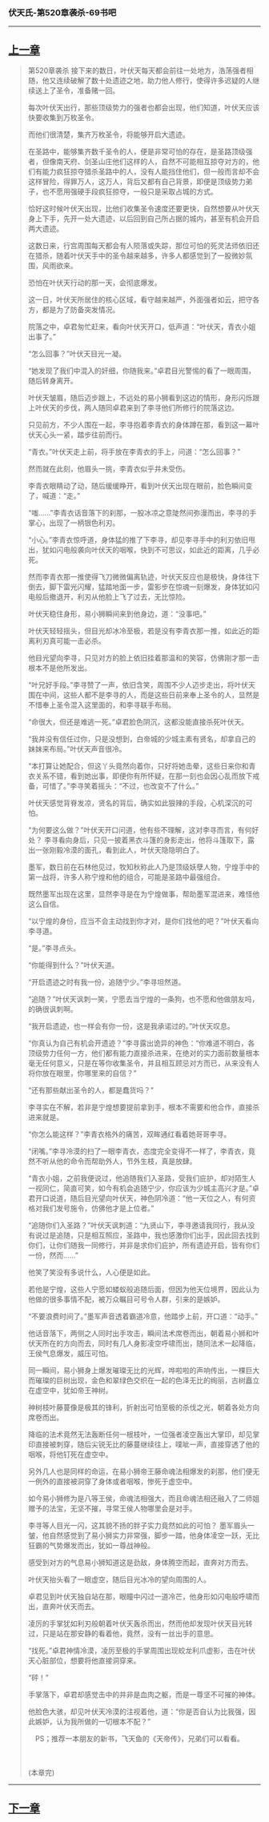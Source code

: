 ### 伏天氏-第520章袭杀-69书吧

--------
[上一章](./142efac9bd0092af3aad9eacf7bf715d.md)
--------


>
>
>
>第520章袭杀
>接下来的数日，叶伏天每天都会前往一处地方，浩荡强者相随，他又连续破解了数十处遗迹之地，助力他人修行，使得许多迟疑的人继续送上了圣令，准备赌一回。
>
>每次叶伏天出行，那些顶级势力的强者也都会出现，他们知道，叶伏天应该快要收集到万枚圣令。
>
>而他们很清楚，集齐万枚圣令，将能够开启大遗迹。
>
>在圣路中，能够集齐数千圣令的人，便是非常可怕的存在，是圣路顶级强者，但像南天府、剑圣山庄他们这样的人，自然不可能相互掠夺对方的，他们有能力疯狂掠夺猎杀圣路中的人，没有人能挡住他们，但一般而言却不会这样冒险，得罪万人，这万人，背后又都有自己背景，即便是顶级势力弟子，也不愿用强硬手段疯狂掠夺，一般只是采取占城的方式。
>
>恰好这时候叶伏天出现，比他们收集圣令速度还要更快，自然想要从叶伏天身上下手，先开一处大遗迹，以后回到自己所占据的城内，甚至有机会开启两大遗迹。
>
>这数日来，行宫周围每天都会有人陨落或失踪，那位可怕的死灵法师依旧还在猎杀，随着叶伏天手中的圣令越来越多，许多人都感觉到了一股微妙氛围，风雨欲来。
>
>恐怕在叶伏天行动的那一天，会彻底爆发。
>
>这一日，叶伏天所居住的核心区域，看守越来越严，外面强者如云，把守各方，都是为了防备突发情况。
>
>院落之中，卓君匆忙赶来，看向叶伏天开口，低声道：“叶伏天，青衣小姐出事了。”
>
>“怎么回事？”叶伏天目光一凝。
>
>“她发现了我们中混入的奸细，你随我来。”卓君目光警惕的看了一眼周围，随后转身离开。
>
>叶伏天皱眉，随后迈步跟上，不远处的易小狮看到这边的情形，身形闪烁跟上叶伏天的步伐，两人随同卓君来到了李寻他们所修行的院落这边。
>
>只见前方，不少人围在一起，李寻抱着李青衣的身体蹲在那，看到这一幕叶伏天心头一紧，踏步往前而行。
>
>“青衣。”叶伏天走上前，将手放在李青衣的手上，问道：“怎么回事？”
>
>然而就在此刻，他眉头一挑，李青衣似乎并未受伤。
>
>李青衣眼睛动了动，随后缓缓睁开，看到叶伏天出现在眼前，脸色瞬间变了，喊道：“走。”
>
>“嗤……”李青衣话音落下的刹那，一股冰凉之意陡然间弥漫而出，李寻的手掌心，出现了一柄银色利刃。
>
>“小心。”李青衣惊呼道，身体猛的推了下李寻，却见李寻手中的利刃依旧甩出，犹如闪电般袭向叶伏天的咽喉，快到不可思议，如此近的距离，几乎必死。
>
>然而李青衣那一推使得飞刀微微偏离轨迹，叶伏天反应也是极快，身体往下倒去，脚下雷光闪耀，猛踏地面一步，雷影步在惊魂一刻爆发，身体犹如闪电般后撤退开，利刃从他脸上飞了过去，无比惊险。
>
>叶伏天稳住身形，易小狮瞬间来到他身边，道：“没事吧。”
>
>叶伏天轻轻摇头，但目光却冰冷至极，若是没有李青衣那一推，如此近的距离利刃真可能一击必杀。
>
>他目光望向李寻，只见对方的脸上依旧挂着那温和的笑容，仿佛刚才那一击根本不是他所发出。
>
>“叶兄好手段。”李寻赞了一声，依旧含笑，周围不少人迈步走出，将叶伏天围在中间，这些人都不是李寻的人，而是这些日前来奉上圣令的人，显然是不惜奉上圣令混入这里面的，和李寻联手布局。
>
>“命很大，但还是难逃一死。”卓君脸色阴沉，这都没能直接杀死叶伏天。
>
>“我并没有信任过你，只是没想到，白帝城的少城主素有贤名，却拿自己的妹妹来布局。”叶伏天声音很冷。
>
>“本打算让她配合，但这丫头竟然向着你，只好将她击晕，这些日来你和青衣关系不错，看到她出事，即便你有所怀疑，在那一刻也会因心乱而放下戒备，可惜了。”李寻笑着摇头：“不过，也改变不了什么。”
>
>叶伏天感觉背脊发凉，贤名的背后，确实如此狠辣的手段，心机深沉的可怕。
>
>“为何要这么做？”叶伏天开口问道，他有些不理解，这对李寻而言，有何好处？
>李寻看向身后，只见一披着黑衣斗篷的身影走出，他将斗篷取下，露出一张刚毅冷漠的面孔，看到此人，叶伏天隐隐明白了。
>
>墨军，数日前在石林他见过，牧知秋称此人乃是顶级妖孽人物，宁煌手中的第一战将，许多人称宁煌和他的组合，可能是圣路中最强组合。
>
>既然墨军出现在这里，显然李寻是在为宁煌做事，帮助墨军混进来，难怪他这么自信。
>
>“以宁煌的身份，应当不会主动找到你才对，是你们找他的吧？”叶伏天看向李寻道。
>
>“是。”李寻点头。
>
>“你能得到什么？”叶伏天道。
>
>“开启遗迹之时有我一份，追随宁少。”李寻坦然道。
>
>“追随？”叶伏天讽刺一笑，宁愿去当宁煌的一条狗，也不愿和他做朋友吗，的确很讽刺啊。
>
>“我开启遗迹，也一样会有你一份，这是我承诺过的。”叶伏天叹息。
>
>“你真认为自己有机会开遗迹？”李寻露出诡异的神色：“你难道不明白，各顶级势力任何一方，他们都有能力直接杀进来，在绝对的实力面前数量根本毫无任何意义，只是在等你收集圣令，并且相互顾忌对方而已，从来没有人将你放在眼里，你哪里来的自信？”
>
>“还有那些献出圣令的人，都是蠢货吗？”
>
>李寻实在不解，若非是宁煌想要提前拿到手，根本不需要和他合作，直接杀进来就是。
>
>“你怎么能这样？”李青衣格外的痛苦，双眸通红看着她哥哥李寻。
>
>“闭嘴。”李寻冷漠的扫了一眼李青衣，态度完全变得不一样了，李青衣，竟然不听从他的命令而帮助外人，节外生枝，真是放肆。
>
>“青衣小姐，之前我便说过，他追随我们入圣路，受我们庇护，却对陌生人一视同仁，简直可笑，如今有机会追随宁少，你应该为少城主高兴才是。”卓君开口说道，随后目光望向叶伏天，神色阴冷道：“他一天位之人，有何资格对我们发号施令，仿佛他才是上位者。”
>
>“追随你们入圣路？”叶伏天讽刺道：“九贤山下，李寻邀请我同行，我从没有说过是追随，只是相互照应，圣路中，我也感激你们出手，因此回去找到你们，让你们随我一同修行，并非是求你们庇护，所有遗迹开启，皆有你们一份，然而……”
>
>他笑了笑没有多说什么，人心便是如此。
>
>若他是宁煌，这些人宁愿如蝼蚁般追随后面，但因为他天位境界，因此认为他做的很多事情不配，被万众瞩目可号令人群，引来的是嫉妒。
>
>“不要浪费时间了。”墨军声音透着霸道冷意，他踏步上前，开口道：“动手。”
>
>他话音落下，两侧之人同时出手攻击，瞬间法术席卷而出，朝着易小狮和叶伏天所在的方向而去，同时有几人身影凌空呼啸而出，随同法术一起降临，王侯气息爆发，威压可怕。
>
>同一瞬间，易小狮身上爆发璀璨无比的光辉，哗啦啦的声响传出，一棵巨大而璀璨的巨树出现，金色和翠绿色交织在一起的色泽无比的绚丽，古树矗立在虚空中，犹如帝王神树。
>
>神树枝叶藤蔓像是极其的锋利，折射出可怕至极的杀伐之光，朝着各处方向席卷而出。
>
>降临的法术竟然无法轰断任何一根枝叶，一位强者凌空轰出大掌印，却见掌印直接被刺穿，随后尖锐无比的藤蔓继续往上，噗呲一声，直接穿透了他的咽喉，将他钉死在虚空中。
>
>另外几人也是同样的命运，在易小狮帝王藤命魂法相爆发的刹那，他们便无一例外的直接被洞穿了身体或者咽喉，惨死于虚空中。
>
>如今易小狮修为是八等王侯，命魂法相强大，而且命魂法相还融入了二师姐赠予的法宝，无坚不摧，寻常王侯人物哪里会是对手。
>
>李寻等人目光一闪，这其貌不扬的胖子实力竟然如此的可怕？
>墨军眉头一皱，他自然感觉到了易小狮实力非常强，脚步一踏，他身体凌空一跃，无比狂霸的气势爆发而出，犹如一尊战神般。
>
>感受到对方的气息易小狮知道这是劲敌，身体腾空而起，直奔对方而去。
>
>叶伏天抬头看了一眼虚空，随后目光冰冷的望向周围的人。
>
>卓君见到叶伏天独自站在那，眼瞳中闪过一道冷芒，他身形如闪电般呼啸而出，直奔叶伏天而去。
>
>凌厉的手掌犹如利刃般朝着叶伏天轰杀而出，然而他却发现叶伏天目光转过，只是站在那安静的看着他，竟然，没有一丝出手的意思。
>
>“找死。”卓君神情冷漠，凌厉至极的手掌周围出现蛟龙利爪虚影，击在叶伏天心脏部位，想要将他直接洞穿来。
>
>“砰！”
>
>手掌落下，卓君却感觉击中的并非是血肉之躯，而是一尊坚不可摧的神体。
>
>他脸色大骇，却见叶伏天冷漠的注视着他，道：“你是否自认为比我强，因此嫉妒，认为我所做的一切根本不配？”
>
>　PS；推荐一本朋友的新书，飞天鱼的《天帝传》，兄弟们可以看看。
>
>　　
>
>
>(本章完)
>
>

--------
[下一章](./e9ccd5bae8cb182d76f8ab7de61d9513.md)
--------
